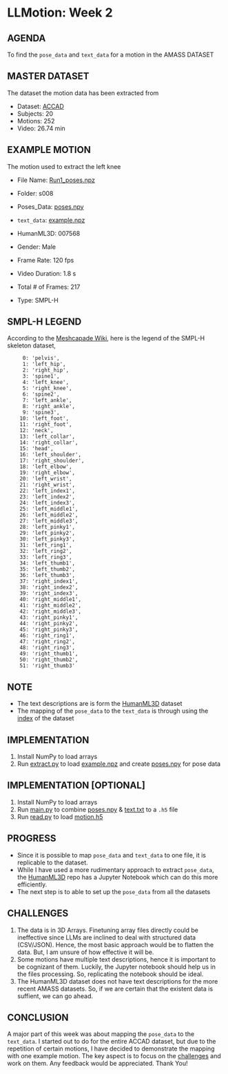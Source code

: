 # LLMotion: Week 2

## AGENDA
To find the `pose_data` and `text_data` for a motion in the AMASS DATASET

## MASTER DATASET
The dataset the motion data has been extracted from 

- Dataset: [ACCAD](https://accad.osu.edu/research/motion-lab/mocap-system-and-data)
- Subjects: 20
- Motions: 252
- Video: 26.74 min

## EXAMPLE MOTION
The motion used to extract the left knee

- File Name: [Run1_poses.npz](example.npz)
- Folder: s008
  
- Poses_Data: [poses.npy](poses.npy)
- `text_data`: [example.npz](text.txt)
- HumanML3D: 007568
  
- Gender: Male
- Frame Rate: 120 fps
- Video Duration: 1.8 s
- Total # of Frames: 217
- Type: SMPL-H

## SMPL-H LEGEND

According to the [Meshcapade Wiki](https://github.com/Meshcapade/wiki/blob/main/wiki/SMPL.md), here is the legend of the SMPL-H skeleton dataset,
```
     0: 'pelvis',
     1: 'left_hip',
     2: 'right_hip',
     3: 'spine1',
     4: 'left_knee',
     5: 'right_knee',
     6: 'spine2',
     7: 'left_ankle',
     8: 'right_ankle',
     9: 'spine3',
    10: 'left_foot',
    11: 'right_foot',
    12: 'neck',
    13: 'left_collar',
    14: 'right_collar',
    15: 'head',
    16: 'left_shoulder',
    17: 'right_shoulder',
    18: 'left_elbow',
    19: 'right_elbow',
    20: 'left_wrist',
    21: 'right_wrist',
    22: 'left_index1',
    23: 'left_index2',
    24: 'left_index3',
    25: 'left_middle1',
    26: 'left_middle2',
    27: 'left_middle3',
    28: 'left_pinky1',
    29: 'left_pinky2',
    30: 'left_pinky3',
    31: 'left_ring1',
    32: 'left_ring2',
    33: 'left_ring3',
    34: 'left_thumb1',
    35: 'left_thumb2',
    36: 'left_thumb3',
    37: 'right_index1',
    38: 'right_index2',
    39: 'right_index3',
    40: 'right_middle1',
    41: 'right_middle2',
    42: 'right_middle3',
    43: 'right_pinky1',
    44: 'right_pinky2',
    45: 'right_pinky3',
    46: 'right_ring1',
    47: 'right_ring2',
    48: 'right_ring3',
    49: 'right_thumb1',
    50: 'right_thumb2',
    51: 'right_thumb3'
```

## NOTE

- The text descriptions are is form the [HumanML3D](https://github.com/EricGuo5513/HumanML3D/tree/main/HumanML3D) dataset
- The mapping of the `pose_data` to the `text_data` is through using the [index](https://github.com/EricGuo5513/HumanML3D/blob/main/index.csv) of the dataset

## IMPLEMENTATION

1. Install NumPy to load arrays
2. Run [extract.py](extract.py) to load [example.npz](example.npz) and create [poses.npy](poses.npy) for pose data

## IMPLEMENTATION [OPTIONAL]

1. Install NumPy to load arrays
2. Run [main.py](main.py) to combine [poses.npy](poses.npy) & [text.txt](text.txt) to a `.h5` file
3. Run [read.py](read.py) to load [motion.h5](motion.h5)

## PROGRESS

- Since it is possible to map `pose_data` and `text_data` to one file, it is replicable to the dataset.
- While I have used a more rudimentary approach to extract `pose_data`, the [HumanML3D](https://github.com/EricGuo5513/HumanML3D/tree/main/HumanML3D) repo has a Jupyter Notebook which can do this more efficiently.
- The next step is to able to set up the `pose_data` from all the datasets

## CHALLENGES

1. The data is in 3D Arrays. Finetuning array files directly could be ineffective since LLMs are inclined to deal with structured data (CSV/JSON). Hence, the most basic approach would be to flatten the data. But, I am unsure of how effective it will be.
2. Some motions have multiple text descriptions, hence it is important to be cognizant of them. Luckily, the Jupyter notebook should help us in the files processing. So, replicating the notebook should be ideal.
3. The HumanML3D dataset does not have text descriptions for the more recent AMASS datasets. So, if we are certain that the existent data is suffient, we can go ahead.

## CONCLUSION

A major part of this week was about mapping the `pose_data` to the `text_data`. I started out to do for the entire ACCAD dataset, but due to the repetition of certain motions, I have decided to demonstrate the mapping with one example motion. The key aspect is to focus on the [challenges](#challenges) and work on them. Any feedback would be appreciated. Thank You!
